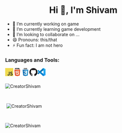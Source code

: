 <h1 align="center">Hi 👋, I'm Shivam</h1>


- 🔭 I’m currently working on game
- 🌱 I’m currently learning game development
- 👯 I’m looking to collaborate on ...
- 😄 Pronouns: this/that
- ⚡ Fun fact: I am not hero


### Languages and Tools:

<img align="left" alt="JavaScript" width="26px" src="https://raw.githubusercontent.com/github/explore/80688e429a7d4ef2fca1e82350fe8e3517d3494d/topics/javascript/javascript.png" />

<img align="left" alt="HTML5" width="26px" src="https://raw.githubusercontent.com/github/explore/80688e429a7d4ef2fca1e82350fe8e3517d3494d/topics/html/html.png" />

<img align="left" alt="CSS3" width="26px" src="https://raw.githubusercontent.com/github/explore/80688e429a7d4ef2fca1e82350fe8e3517d3494d/topics/css/css.png" />

<img align="left" alt="GitHub" width="26px" 
src="https://raw.githubusercontent.com/github/explore/78df643247d429f6cc873026c0622819ad797942/topics/github/github.png" />

<img align="left" alt="Visual Studio Code" width="26px" src="https://raw.githubusercontent.com/github/explore/80688e429a7d4ef2fca1e82350fe8e3517d3494d/topics/visual-studio-code/visual-studio-code.png" />

<br />
<br />

<p><img align="center" src="https://github-readme-stats.vercel.app/api/top-langs?username=CreatorShivam&show_icons=true&theme=radical&locale=en&layout=compact" alt="CreatorShivam" /></p>

<br />

<p>&nbsp;<img align="center" src="https://github-readme-stats.vercel.app/api?username=CreatorShivam&show_icons=true&theme=radical&locale=en" alt="CreatorShivam" /></p>

<br />
<p><img align="center" src="https://github-readme-streak-stats.herokuapp.com/?user=CreatorShivam&theme=highcontrast" alt="CreatorShivam" /></p>


